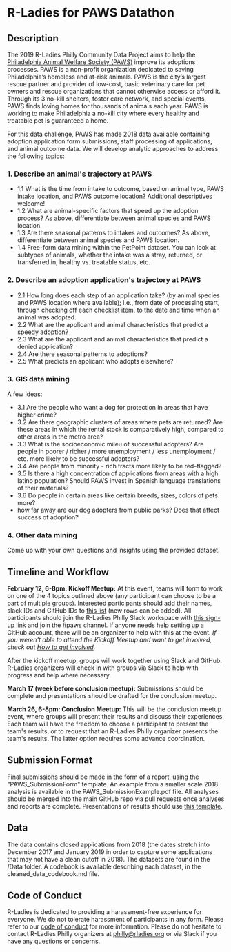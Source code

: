 # R-Ladies for PAWS Datathon

## Description

The 2019 R-Ladies Philly Community Data Project aims to help the [Philadelphia Animal Welfare Society (PAWS)](https://phillypaws.org/) improve its adoptions processes. PAWS is a non-profit organization dedicated to saving Philadelphia’s homeless and at-risk animals. PAWS is the city’s largest rescue partner and provider of low-cost, basic veterinary care for pet owners and rescue organizations that cannot otherwise access or afford it. Through its 3 no-kill shelters, foster care network, and special events, PAWS finds loving homes for thousands of animals each year. PAWS is working to make Philadelphia a no-kill city where every healthy and treatable pet is guaranteed a home.

For this data challenge, PAWS has made 2018 data available containing adoption application form submissions, staff processing of applications, and animal outcome data. We will develop analytic approaches to address the following topics: 

### 1. Describe an animal's trajectory at PAWS

* 1.1 What is the time from intake to outcome, based on animal type, PAWS intake location, and PAWS outcome location? Additional descriptives welcome!  
* 1.2 What are animal-specific factors that speed up the adoption process? As above, differentiate between animal species and PAWS location.  
* 1.3 Are there seasonal patterns to intakes and outcomes? As above, differentiate between animal species and PAWS location.  
* 1.4 Free-form data mining within the PetPoint dataset. You can look at subtypes of animals, whether the intake was a stray, returned, or transferred in, healthy vs. treatable status, etc.  

### 2. Describe an adoption application's trajectory at PAWS

* 2.1 How long does each step of an application take? (by animal species and PAWS location where available); i.e., from date of processing start, through checking off each checklist item, to the date and time when an animal was adopted.
* 2.2 What are the applicant and animal characteristics that predict a speedy adoption?
* 2.3 What are the applicant and animal characteristics that predict a denied application?  
* 2.4 Are there seasonal patterns to adoptions?  
* 2.5 What predicts an applicant who adopts elsewhere?  

### 3. GIS data mining

A few ideas:
* 3.1 Are the people who want a dog for protection in areas that have higher crime?
* 3.2 Are there geographic clusters of areas where pets are returned?  Are these areas in which the rental stock is comparatively high, compared to other areas in the metro area?
* 3.3 What is the socioeconomic mileu of successful adopters?  Are people in poorer / richer / more unemployment / less unemployment / etc. more likely to be successful adopters?
* 3.4 Are people from minority - rich tracts more likely to be red-flagged?
* 3.5 Is there a high concentration of applications from areas with a high latino population?  Should PAWS invest in Spanish language translations of their materials?
* 3.6 Do people in certain areas like certain breeds, sizes, colors of pets more? 
* how far away are our dog adopters from public parks?  Does that affect success of adoption?

### 4. Other data mining

Come up with your own questions and insights using the provided dataset.

## Timeline and Workflow

**February 12, 6-8pm: Kickoff Meetup:** At this event, teams will form to work on one of the 4 topics outlined above (any participant can choose to be a part of multiple groups). Interested participants should add their names, slack IDs and GitHub IDs to [this list](https://docs.google.com/document/d/1EzzVXFIJ-_KdAwprpDXTcC0G8VYxp6nCOKoZnskgEII/edit#heading=h.46g28hd7gts9) (new rows can be added). All participants should join the R-Ladies Philly Slack workspace with [this sign-up link](http://bit.ly/join-rladies-slack) and join the #paws channel. If anyone needs help setting up a GitHub account, there will be an organizer to help with this at the event. *If you weren't able to attend the Kickoff Meetup and want to get involved, check out [How to get involved](get_involved.md).*

After the kickoff meetup, groups will work together using Slack and GitHub. R-Ladies organizers will check in with groups via Slack to help with progress and help where necessary. 

**March 17 (week before conclusion meetup):** Submissions should be complete and presentations should be drafted for the conclusion meetup.

**March 26, 6-8pm: Conclusion Meetup:** This will be the conclusion meetup event, where groups will present their results and discuss their experiences. Each team will have the freedom to choose a participant to present the team's results, or to request that an R-Ladies Philly organizer presents the team's results. The latter option requires some advance coordination.

## Submission Format

Final submissions should be made in the form of a report, using the "PAWS_SubmissionForm" template. An example from a smaller scale 2018 analysis is available in the PAWS_SubmissionExample.pdf file. All analyses should be merged into the main GitHub repo via pull requests once analyses and reports are complete. Presentations of results should use [this template](https://docs.google.com/presentation/d/1KoOCCyjNBQTMlq19BpnA37o66BtXGdvpTz1N2ZU52hg/edit#slide=id.g35f391192_00).

## Data

The data contains closed applications from 2018 (the dates stretch into December 2017 and January 2019 in order to capture some applications that may not have a clean cutoff in 2018). The datasets are found in the /Data folder. A codebook is available describing each dataset, in the cleaned_data_codebook.md file.

## Code of Conduct

R-Ladies is dedicated to providing a harassment-free experience for everyone. We do not tolerate harassment of participants in any form. Please refer to our [code of conduct](https://github.com/rladies/starter-kit/wiki/Code-of-Conduct) for more information. Please do not hesitate to contact R-Ladies Philly organizers at philly@rladies.org or via Slack if you have any questions or concerns. 
